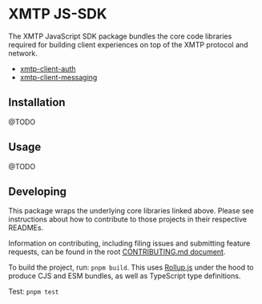 # XMTP JS-SDK

The XMTP JavaScript SDK package bundles the core code libraries required for building client experiences on top of the XMTP protocol and network.

- [xmtp-client-auth](https://github.com/xmtp-org/xmtp-js-sdk/tree/main/packages/authentication)
- [xmtp-client-messaging](https://github.com/xmtp-org/xmtp-js-sdk/tree/main/packages/messaging)

## Installation

@TODO

## Usage

@TODO

## Developing

This package wraps the underlying core libraries linked above. Please see instructions about how to contribute to those projects in their respective READMEs.

Information on contributing, including filing issues and submitting feature requests, can be found in the root [CONTRIBUTING.md document](https://github.com/xmtp-org/xmtp-js-sdk/blob/main/CONTRIBUTING.md).

To build the project, run: `pnpm build`. This uses [Rollup.js](https://rollupjs.org/) under the hood to produce CJS and ESM bundles, as well as TypeScript type definitions.

Test: `pnpm test`
